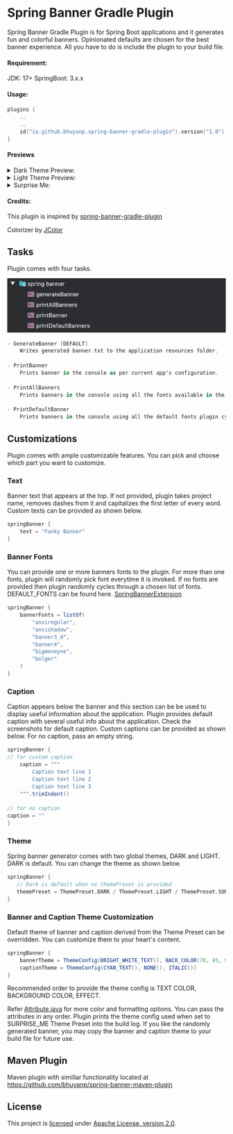 # Spring Banner Gradle Plugin

Spring Banner Gradle Plugin is for Spring Boot applications and it generates fun and colorful banners. Opinionated defaults are chosen
for the best banner experience. All you have to do is include the plugin to your build file.

#### Requirement:
JDK: 17+
SpringBoot: 3.x.x

#### Usage:

```kotlin
plugins {
    ..
    ..
    id("io.github.bhuyanp.spring-banner-gradle-plugin").version("1.0")
}
```

#### Previews
<details>
<summary>Dark Theme Preview:</summary>
<img src="./docs/images/dark1.png" alt="Dark Theme Banner 1" title="Dark Theme Banner 1" width="400"/>
<img src="./docs/images/dark2.png" alt="Dark Theme Banner 2" title="Dark Theme Banner 2" width="400"/>
<img src="./docs/images/dark3.png" alt="Dark Theme Banner 3" title="Dark Theme Banner 3" width="400"/>
<img src="./docs/images/dark4.png" alt="Dark Theme Banner 4" title="Dark Theme Banner 4" width="400"/>
</details>
<details>
<summary>Light Theme Preview:</summary>
<img src="./docs/images/light1.png" alt="Light Theme Banner 1" title="Light Theme Banner 1" width="400"/>
<img src="./docs/images/light2.png" alt="Light Theme Banner 2" title="Light Theme Banner 2" width="400"/>
<img src="./docs/images/light3.png" alt="Light Theme Banner 3" title="Light Theme Banner 3" width="400"/>
<img src="./docs/images/light4.png" alt="Light Theme Banner 4" title="Light Theme Banner 4" width="400"/>
</details>

<details>
<summary>Surprise Me:</summary>
<img src="./docs/images/surprise-me1.png" alt="Surprise Me Theme Banner 1" title="Surprise Me Theme Banner 1" width="400"/>
<img src="./docs/images/surprise-me2.png" alt="Surprise Me Theme Banner 2" title="Surprise Me Theme Banner 2" width="400"/>
<img src="./docs/images/surprise-me3.png" alt="Surprise Me Theme Banner 3" title="Surprise Me Theme Banner 3" width="400"/>
<img src="./docs/images/surprise-me4.png" alt="Surprise Me Theme Banner 4" title="Surprise Me Theme Banner 4" width="400"/>
<img src="./docs/images/surprise-me5.png" alt="Surprise Me Theme Banner 5" title="Surprise Me Theme Banner 5" width="400"/>
<img src="./docs/images/surprise-me6.png" alt="Surprise Me Theme Banner 6" title="Surprise Me Theme Banner 6" width="400"/>
<img src="./docs/images/surprise-me7.png" alt="Surprise Me Theme Banner 7" title="Surprise Me Theme Banner 7" width="400"/>
<img src="./docs/images/surprise-me8.png" alt="Surprise Me Theme Banner 8" title="Surprise Me Theme Banner 8" width="400"/>
<img src="./docs/images/surprise-me9.png" alt="Surprise Me Theme Banner 9" title="Surprise Me Theme Banner 9" width="400"/>
<img src="./docs/images/surprise-me10.png" alt="Surprise Me Theme Banner 10" title="Surprise Me Theme Banner 10" width="400"/>
</details>

#### Credits:

This plugin is inspired by [spring-banner-gradle-plugin](https://alexengrig.github.io/spring-banner-gradle-plugin/)

Colorizer by [JColor](https://github.com/dialex/JColor?tab=readme-ov-file)

## Tasks

Plugin comes with four tasks.

<img src="./docs/images/tasks.png" alt="Tasks" title="Tasks" width="600"/>

```kotlin
- GenerateBanner [DEFAULT]
    Writes generated banner.txt to the application resources folder.

- PrintBanner
    Prints banner in the console as per current app's configuration.

- PrintAllBanners
    Prints banners in the console using all the fonts available in the library.ππ

- PrintDefaultBanner
    Prints banners in the console using all the default fonts plugin cycles through.
```

## Customizations

Plugin comes with ample customizable features. You can pick and choose which part you want to customize.

### Text

Banner text that appears at the top. If not provided, plugin takes project name, removes dashes from it and capitalizes the first letter of every word.
Custom texts can be provided as shown below.

```gradle
springBanner {
    text = "Funky Banner"
}
```

### Banner Fonts

You can provide one or more banners fonts to the plugin. For more than one fonts, plugin will randomly pick font everytime it is invoked.
If no fonts are provided then plugin randomly cycles through a chosen list of fonts. DEFAULT_FONTS can be found here. [SpringBannerExtension](plugin/src/main/java/io/github/bhuyanp/gradle/SpringBannerExtension.java)

```gradle
springBanner {
    bannerFonts = listOf(
        "ansiregular",
        "ansishadow",
        "banner3_d",
        "banner4",
        "bigmoneyne",
        "bolger"
    )
}
```

### Caption

Caption appears below the banner and this section can be be used to display useful information about the application. Plugin provides default caption with several useful
info about the application. Check the screenshots for default caption. Custom captions can be provided as shown below. For no caption, pass an empty string.

```gradle
springBanner {
// for custom caption
    caption = """
        Caption text line 1
        Caption text line 2
        Caption text line 3
    """.trimIndent()
    
// for no caption
caption = ""
}
```

### Theme

Spring banner generator comes with two global themes, DARK and LIGHT. DARK is default. You can change the theme as shown below.

```gradle
springBanner {
   // Dark is default when no themePreset is provided
   themePreset = ThemePreset.DARK / ThemePreset.LIGHT / ThemePreset.SURPRISE_ME
}
```

### Banner and Caption Theme Customization

Default theme of banner and caption derived from the Theme Preset can be overridden. You can customize them to
your heart's content.

```gradle
springBanner {
    bannerTheme = ThemeConfig(BRIGHT_WHITE_TEXT(), BACK_COLOR(70, 45, 95), BOLD())
    captionTheme = ThemeConfig(CYAN_TEXT(), NONE(), ITALIC())
}
```
Recommended order to provide the theme config is TEXT COLOR, BACKGROUND COLOR, EFFECT.


Refer [Attribute.java](plugin/src/main/java/io/github/bhuyanp/gradle/ansi/Attribute.java) for more color and formatting options.
You can pass the attributes in any order. Plugin prints the theme config used when set to SURPRISE_ME Theme Preset into the build log. If you like the randomly generated
banner, you may copy the banner and caption theme to your build file for future use. 

## Maven Plugin

Maven plugin with simillar functionality located at https://github.com/bhuyanp/spring-banner-maven-plugin

## License

This project is [licensed](LICENSE) under
[Apache License, version 2.0](https://www.apache.org/licenses/LICENSE-2.0).

